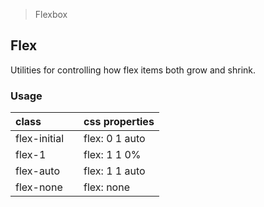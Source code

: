 > Flexbox

## Flex

Utilities for controlling how flex items both grow and shrink.

### Usage

| class |  | css properties |
|:--|:--|:--|
| flex-initial |  | flex: 0 1 auto |
| flex-1 |  | flex: 1 1 0% |
| flex-auto |  | flex: 1 1 auto |
| flex-none |  | flex: none |

